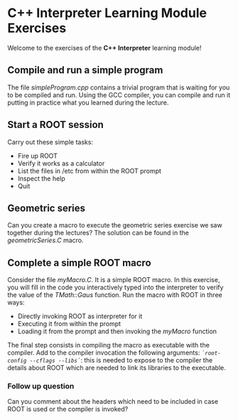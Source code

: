# C++ Interpreter Learning Module Exercises
Welcome to the exercises of the **C++ Interpreter** learning module!

## Compile and run a simple program
The file *simpleProgram.cpp* contains a trivial program that is waiting for you
to be compiled and run. Using the GCC compiler, you can compile and run it
putting in practice what you learned during the lecture.

## Start a ROOT session
Carry out these simple tasks:
 - Fire up ROOT
 - Verify it works as a calculator
 - List the files in /etc from within the ROOT prompt
 - Inspect the help
 - Quit

## Geometric series
Can you create a macro to execute the geometric series exercise we saw together during the lectures?
The solution can be found in the *geometricSeries.C* macro.

## Complete a simple ROOT macro
Consider the file *myMacro.C*. It is a simple ROOT macro. In this exercise, you
will fill in the code you interactively typed into the interpreter to verify the
value of the *TMath::Gaus* function.
Run the macro with ROOT in three ways:
- Directly invoking ROOT as interpreter for it
- Executing it from within the prompt
- Loading it from the prompt and then invoking the *myMacro* function

The final step consists in compiling the macro as executable with the compiler.
Add to the compiler invocation the following arguments: *`` `root-config --cflags --libs` ``*:
this is needed to expose to the compiler the details about ROOT which are needed
to link its libraries to the executable.
### Follow up question
Can you comment about the headers which need to be included in case ROOT is used
or the compiler is invoked?
